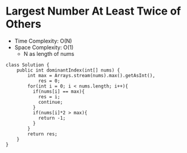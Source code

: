 # Largest Number At Least Twice of Others

- Time Complexity: O(N)
- Space Complexity: O(1)
  - N as length of nums

```
class Solution {
    public int dominantIndex(int[] nums) {
        int max = Arrays.stream(nums).max().getAsInt(),
            res = 0;
        for(int i = 0; i < nums.length; i++){
          if(nums[i] == max){
            res = i;
            continue;
          }
          if(nums[i]*2 > max){
            return -1;
          }
        }
        return res;
    }
}
```
